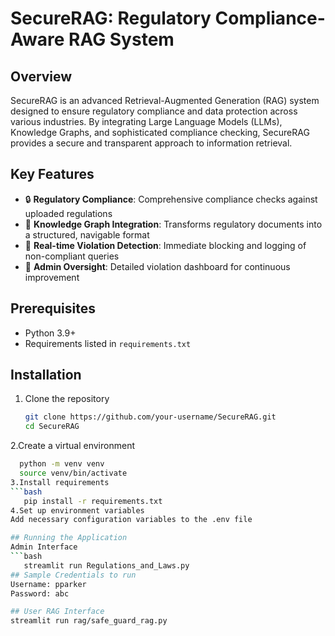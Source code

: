 # SecureRAG: Regulatory Compliance-Aware RAG System

## Overview

SecureRAG is an advanced Retrieval-Augmented Generation (RAG) system designed to ensure regulatory compliance and data protection across various industries. By integrating Large Language Models (LLMs), Knowledge Graphs, and sophisticated compliance checking, SecureRAG provides a secure and transparent approach to information retrieval.

## Key Features

- 🔒 **Regulatory Compliance**: Comprehensive compliance checks against uploaded regulations
- 🧠 **Knowledge Graph Integration**: Transforms regulatory documents into a structured, navigable format
- 🚨 **Real-time Violation Detection**: Immediate blocking and logging of non-compliant queries
- 👀 **Admin Oversight**: Detailed violation dashboard for continuous improvement

## Prerequisites

- Python 3.9+
- Requirements listed in `requirements.txt`

## Installation

1. Clone the repository
   ```bash
   git clone https://github.com/your-username/SecureRAG.git
   cd SecureRAG
2.Create a virtual environment
```bash
  python -m venv venv
  source venv/bin/activate
3.Install requirements
```bash
   pip install -r requirements.txt
4.Set up environment variables
Add necessary configuration variables to the .env file

## Running the Application
Admin Interface
```bash
   streamlit run Regulations_and_Laws.py
## Sample Credentials to run
Username: pparker
Password: abc

## User RAG Interface
streamlit run rag/safe_guard_rag.py

